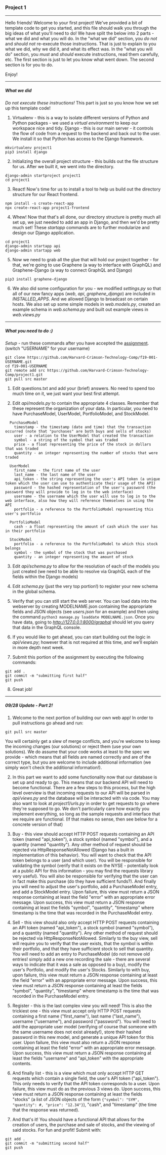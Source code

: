 ### Project 1
-----

Hello friends! Welcome to your first project! We've provided a bit of template code to get you started, and this file should walk you through the big ideas of what you'll need to do! We have split the below into 2 parts - what we did and what you will do. In the "what we did" section, you _do not_ and _should not_ re-execute those instructions. That is just to explain to you what we did, why we did it, and what its effect was. In the "what you will do" section, you _must_ and _should_ execute instructions, read them carefully, etc. The first section is just to let you know what went down. The second section is for you to do.

Enjoy!

-----

##### What we did
*Do not execute these instructions!* This part is just so you know how we set up this template code!

1. Virtualenv - this is a way to isolate different versions of Python and Python packages - we used a _virtual environment_ to keep our workspace nice and tidy. Django - this is our main server - it controls the flow of code from a request to the backend and back out to the user. We install it so that Python has access to the Django framework.
```
mkvirtualenv project1
pip3 install django
```

2. Initializing the overall project structure - this builds out the file structure for us. After we built it, we went into the directory.
```
django-admin startproject project1
cd project1
```

3. React! Now's time for us to install a tool to help us build out the directory structure for our React frontend.
```
npm install -s create-react-app
npx create-react-app project1-frontend
```

4. Whew! Now that that's all done, our directory structure is pretty much all set up, we just needed to add an app in Django, and then we'd be pretty much set! These _startapp_ commands are to further modularize and design our Django application.
```
cd project1
django-admin startapp api
django-admin startapp web
```

5. Now we need to grab all the glue that will hold our project together - for that, we're going to use Graphene (a way to interface with GraphQL) and Graphene-Django (a way to connect GraphQL and Django)
```
pip3 install graphene-django
```

6. We also did some configuration for you - we modified _settings.py_ so that all of our new fancy apps (_web_, _api_, _graphene\_django_) are included in _INSTALLED\_APPS_. And we allowed Django to broadcast on certain hosts. We also set up some simple models in _web.models.py_, created an example schema in _web.schema.py_ and built out example views in _web.views.py_

-----

##### What you need to do :)

*Setup* - run these commands after you have accepted the [assignment](https://classroom.github.com/a/3vMerwUf "Assignment Link"). (switch "USERNAME" for your username)
```
git clone https://github.com/Harvard-Crimson-Technology-Comp/f19-001-USERNAME.git
cd f19-001-USERNAME
git remote add src https://github.com/Harvard-Crimson-Technology-Comp/project1.git
git pull src master
```

1. Edit questions.txt and add your (brief) answers. No need to spend too much time on it, we just want your best first attempt.

2. Edit _api/models.py_ to contain the appropriate 4 classes. Remember that these represent the organization of your data. In particular, you need to have PurchaseModel, UserModel, PortfolioModel, and StockModel.
``` 
  PurchaseModel
    timestamp - the timestamp (date and time) that the transaction occurred (note that "purchases" are both buys and sells of stocks)
    user - a relation to the UserModel that created the transaction
    symbol - a string of the symbol that was traded
    price - a float representing the price of the stock in dollars that was traded
    quantity - an integer representing the number of stocks that were traded

  UserModel
    first_name - the first name of the user
    last_name - the last name of the user
    api_token - the string representing the user's API token (a unique token which the user can use to authenticate their usage of the API)
    password - the hashed representation of the user's password (the password they will provide to log in to the web interface)
    username - the username which the user will use to log in to the web interface, also how they will reference themselves in using the API
    portfolio - a reference to the PortfolioModel representing this user's portfolio

  PortfolioModel
    cash - a float representing the amount of cash which the user has in their portfolio

  StockModel
    portfolio - a reference to the PortfolioModel to which this stock belongs
    symbol - the symbol of the stock that was purchased
    quantity - an integer representing the amount of stock
```
3. Edit _api/schema.py_ to allow for the resolution of each of the models you just created (we need to be able to resolve via GraphQL each of the fields within the Django models)

4. Edit _schema.py_ (just the very top portion!) to register your new schema in the global schema.

5. Verify that you can still start the web server. You can load data into the webserver by creating MODELNAME.json containing the appropriate fields and JSON objects (see _users.json_ for an example) and then using the command ```python3 manage.py loaddate MODELNAME.json```. Once you have data, going to *http://127.0.0.1:8000/graphql* should let you query that data in the GraphQL console.

6. If you would like to get ahead, you can start building out the logic in _api/views.py_; however that is not required at this time, and we'll explain in more depth next week. 

7. Submit this portion of the assignment by executing the following commands:
```
git add .
git commit -m "submitting first half"
git push
```

8. Great job!

-----

##### 09/28 Update - Part 2!
1. Welcome to the next portion of building our own web app! In order to pull instructions go ahead and run:
```
git pull src master
```
You will certainly get a slew of merge conflicts, and you're welcome to keep the incoming changes (our solutions) or reject them (use your own solutions). We do assume that your code works at least to the spec we provide - which means that all fields are named correctly and are of the correct type, but you are welcome to include additional information (we simply won't check the additional information!).

2. In this part we want to add some functionality now that our database is set up and ready to go. This means that our backend API will need to become functional. There are a few steps to this process, but the high level overview is that incoming requests to our API will be parsed in _api/views.py_ and the database will be interacted with via code. You may also want to look at _project1/urls.py_ in order to get requests to go where they're supposed to go. We don't particularly care how exactly you implement everything, so long as the sample requests and interface that we require are functional. (If that makes no sense, then see below for a concrete version of that)

3. Buy - this view should accept HTTP POST requests containing an API token (named "api_token"), a stock symbol (named "symbol"), and a quantity (named "quantity"). Any other method of request should be rejected via HttpResponseNotAllowed (Django has a built in implementation of this behavior). You will want to check that the API token belongs to a user (and which user). You will be responsible for validating the symbol (verify that it exists on the NYSE - potentially look at a public API for this information - you may find the requests library very useful). You will also be responsible for verifying that the user can in fact make this purchase (do they have sufficient funds?). And finally you will need to adjust the user's portfolio, add a PurchaseModel entry, and add a StockModel entry. Upon failure, this view must return a JSON response containing at least the field "error" with an appropriate error message. Upon success, this view must return a JSON response containing at least the fields "symbol", "quantity", "timestamp" where timestamp is the time that was recorded in the PurchaseModel entry.

4. Sell - this view should also only accept HTTP POST requests containing an API token (named "api_token"), a stock symbol (named "symbol"), and a quantity (named "quantity"). Any other method of request should be rejected via HttpResponseNotAllowed. Similarly to the buy view, sell will require you to verify that the user exists, that the symbol is within their portfolio, and that they have sufficient stock to sell that quantity. You will need to add an entry to PurchaseModel (do not remove old entries! simply add a new one recording the sale - there are several ways to indicate that it was a sale as opposed to a buy), modify the user's Portfolio, and modify the user's Stocks. Similarly to with buy, upon failure, this view must return a JSON response containing at least the field "error" with an appropriate error message. Upon success, this view must return a JSON response containing at least the fields "symbol", "quantity", "timestamp" where timestamp is the time that was recorded in the PurchaseModel entry.

5. Register - this is the last complex view you will need! This is also the trickiest one - this view must accept only HTTP POST requests containing a first name ("first_name"), last name ("last_name"), username ("username"), and password ("password"). You will need to add the appropriate user model (verifying of course that someone with the same username does not exist already!), store their hashed password in this new model, and generate a unique API token for this user. Upon failure, this view must also return a JSON response containing at least the field "error" with an appropriate error message. Upon success, this view must return a JSON response containing at least the fields "username" and "api_token" with the appropriate contents. 

6. And finally list - this is a view which must only accept HTTP GET requests which contain a single field, the user's API token ("api_token"). This only needs to verify that the API token corresponds to a user. Upon failure, this view must do as the previous 3 views do. Upon success, this view must return a JSON response containing at least the fields "stocks" (a list of JSON objects of the form ```{"symbol": "SYM", "quantity": #, "price": "12.34"}```), "cash", and "timestamp" (the time that the response was returned). 

7. And that's it! You should have a functional API that allows for the creation of users, the purchase and sale of stocks, and the viewing of said stocks. For fun and profit! Submit with:
```
git add .
git commit -m "submitting second half"
git push
```